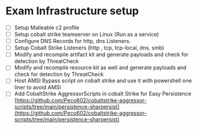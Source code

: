 # Exam Infrastructure setup

- [ ]  Setup Malleable c2 profile
- [ ]  Setup cobalt strike teamserver on Linux (Run as a service)
- [ ]  Configure DNS Records for http, dns Listeners.
- [ ]  Setup Cobalt Strike Listeners (http , tcp, tcp-local, dns, smb)
- [ ]  Modify and recompile artifact kit and generate payloads and check for detection by ThreatCheck
- [ ]  Modify and recompile resource kit as well and generate payloads and check for detection by ThreatCheck
- [ ]  Host AMSI Bypass script on cobalt strike and use it with powershell one liner to avoid AMSI
- [ ]  Add CobaltStrike AggressorScripts in cobalt Strike for Easy Persistence  [https://github.com/Peco602/cobaltstrike-aggressor-scripts/tree/main/persistence-sharpersist](https://github.com/Peco602/cobaltstrike-aggressor-scripts/tree/main/persistence-sharpersist)